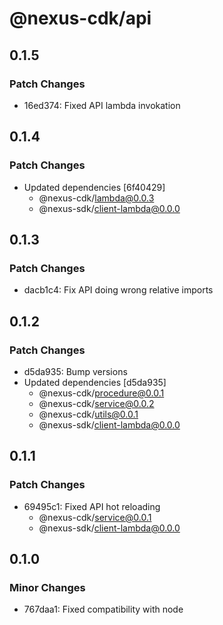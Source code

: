 # @nexus-cdk/api

## 0.1.5

### Patch Changes

- 16ed374: Fixed API lambda invokation

## 0.1.4

### Patch Changes

- Updated dependencies [6f40429]
  - @nexus-cdk/lambda@0.0.3
  - @nexus-sdk/client-lambda@0.0.0

## 0.1.3

### Patch Changes

- dacb1c4: Fix API doing wrong relative imports

## 0.1.2

### Patch Changes

- d5da935: Bump versions
- Updated dependencies [d5da935]
  - @nexus-cdk/procedure@0.0.1
  - @nexus-cdk/service@0.0.2
  - @nexus-cdk/utils@0.0.1
  - @nexus-sdk/client-lambda@0.0.0

## 0.1.1

### Patch Changes

- 69495c1: Fixed API hot reloading
  - @nexus-cdk/service@0.0.1
  - @nexus-sdk/client-lambda@0.0.0

## 0.1.0

### Minor Changes

- 767daa1: Fixed compatibility with node
